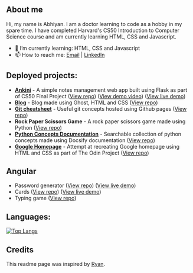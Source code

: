 <!--
**abhiyanbeta/abhiyanbeta** is a ✨ _special_ ✨ repository because its `README.md` (this file) appears on your GitHub profile.
-->

## About me

Hi, my name is Abhiyan. I am a doctor learning to code as a hobby in my spare time. I have completed Harvard's CS50 Introduction to Computer Science course and am currently learning HTML, CSS and Javascript.

<!-- - 🔭 I’m currently working on: -->

- 🌱 I’m currently learning: HTML, CSS and Javascript
- 📫 How to reach me: [Email](mailto:shiny-08.brink@icloud.com) | [LinkedIn](https://www.linkedin.com/in/abhiyanbeta/)

## Deployed projects:

- **[Ankini](https://ankini-recreate.herokuapp.com/)** - A simple notes management web app built using Flask as part of CS50 Final Project ([View repo](https://github.com/abhiyanbeta/ankini-app)) ([View demo video](https://youtu.be/Q-5GV49mkeU)) ([View live demo](https://ankini-recreate.herokuapp.com/))
- **[Blog](https://abhiyanbeta.github.io/blog/)** - Blog made using Ghost, HTML and CSS ([View repo](https://github.com/abhiyanbeta/blog))
- **[Git cheatsheet](https://abhiyanbeta.github.io/git/)** - Useful git concepts hosted using Github pages ([View repo](https://github.com/abhiyanbeta/git))
- **Rock Paper Scissors Game** - A rock paper scissors game made using Python ([View repo](https://github.com/abhiyanbeta/rock_paper_scissors))
- **[Python Concepts Documentation](https://abhiyanbeta.github.io/python_concepts/#/)** - Searchable collection of python concepts made using Docsify documentation ([View repo](https://github.com/abhiyanbeta/python_concepts/tree/master/docs))
- **[Google Homepage](https://abhiyanbeta.github.io/google-homepage/)** - Attempt at recreating Google homepage using HTML and CSS as part of The Odin Project ([View repo](https://github.com/abhiyanbeta/google-homepage))

## Angular
* Password generator ([View repo](https://github.com/abhiyanbeta/1-password-generator)) ([View live demo](https://1-password-generator.vercel.app/))
* Cards ([View repo](https://github.com/abhiyanbeta/2-cards)) ([View live demo](https://2-cards.vercel.app/))
* Typing game ([View repo](https://github.com/abhiyanbeta/3-typing)) 


## Languages:

[![Top Langs](https://github-readme-stats.vercel.app/api/top-langs/?username=abhiyanbeta&langs_count=5&layout=compact)](https://github.com/anuraghazra/github-readme-stats)

## Credits

This readme page was inspired by [Ryan](https://dev.to/denvermullets/how-to-use-your-github-s-profile-readme-as-a-portfolio-page-336e).

